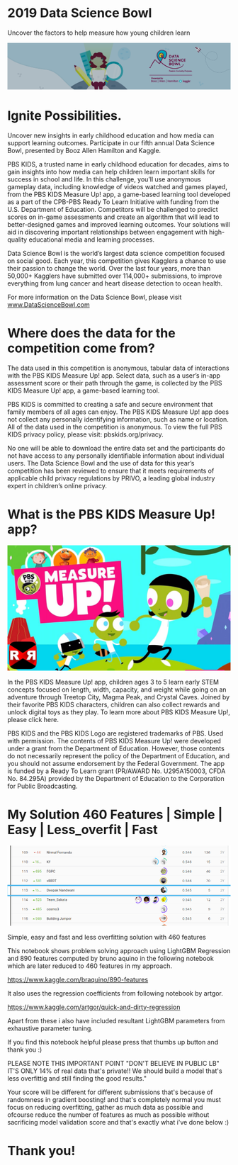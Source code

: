 # 2019 Data Science Bowl
Uncover the factors to help measure how young children learn

![Screenshot](header.png)

# Ignite Possibilities.

Uncover new insights in early childhood education and how media can support learning outcomes. Participate in our fifth annual Data Science Bowl, presented by Booz Allen Hamilton and Kaggle.

PBS KIDS, a trusted name in early childhood education for decades, aims to gain insights into how media can help children learn important skills for success in school and life. In this challenge, you’ll use anonymous gameplay data, including knowledge of videos watched and games played, from the PBS KIDS Measure Up! app, a game-based learning tool developed as a part of the CPB-PBS Ready To Learn Initiative with funding from the U.S. Department of Education. Competitors will be challenged to predict scores on in-game assessments and create an algorithm that will lead to better-designed games and improved learning outcomes. Your solutions will aid in discovering important relationships between engagement with high-quality educational media and learning processes.

Data Science Bowl is the world’s largest data science competition focused on social good. Each year, this competition gives Kagglers a chance to use their passion to change the world. Over the last four years, more than 50,000+ Kagglers have submitted over 114,000+ submissions, to improve everything from lung cancer and heart disease detection to ocean health.

For more information on the Data Science Bowl, please visit www.DataScienceBowl.com

# Where does the data for the competition come from?

The data used in this competition is anonymous, tabular data of interactions with the PBS KIDS Measure Up! app. Select data, such as a user’s in-app assessment score or their path through the game, is collected by the PBS KIDS Measure Up! app, a game-based learning tool.

PBS KIDS is committed to creating a safe and secure environment that family members of all ages can enjoy. The PBS KIDS Measure Up! app does not collect any personally identifying information, such as name or location. All of the data used in the competition is anonymous. To view the full PBS KIDS privacy policy, please visit: pbskids.org/privacy.

No one will be able to download the entire data set and the participants do not have access to any personally identifiable information about individual users. The Data Science Bowl and the use of data for this year’s competition has been reviewed to ensure that it meets requirements of applicable child privacy regulations by PRIVO, a leading global industry expert in children’s online privacy.

# What is the PBS KIDS Measure Up! app?

![Screenshot](measureup.jpeg)

In the PBS KIDS Measure Up! app, children ages 3 to 5 learn early STEM concepts focused on length, width, capacity, and weight while going on an adventure through Treetop City, Magma Peak, and Crystal Caves. Joined by their favorite PBS KIDS characters, children can also collect rewards and unlock digital toys as they play. To learn more about PBS KIDS Measure Up!, please click here.

PBS KIDS and the PBS KIDS Logo are registered trademarks of PBS. Used with permission. The contents of PBS KIDS Measure Up! were developed under a grant from the Department of Education. However, those contents do not necessarily represent the policy of the Department of Education, and you should not assume endorsement by the Federal Government. The app is funded by a Ready To Learn grant (PR/AWARD No. U295A150003, CFDA No. 84.295A) provided by the Department of Education to the Corporation for Public Broadcasting.

# My Solution 460 Features | Simple | Easy | Less_overfit | Fast

![Screenshot](leader.png)

Simple, easy and fast and less overfitting solution with 460 features

This notebook shows problem solving approach using LightGBM Regression and 890 features computed by bruno aquino in the following notebook which are later reduced to 460 features in my approach.

https://www.kaggle.com/braquino/890-features

It also uses the regression coefficients from following notebook by artgor.

https://www.kaggle.com/artgor/quick-and-dirty-regression

Apart from these i also have included resultant LightGBM parameters from exhaustive parameter tuning.

If you find this notebook helpful please press that thumbs up button and thank you :)

PLEASE NOTE THIS IMPORTANT POINT "DON'T BELIEVE IN PUBLIC LB" IT'S ONLY 14% of real data that's private!! We should build a model that's less overfittig and still finding the good results."

Your score will be different for different submissions that's because of randomness in gradient boosting! and that's completely normal you must focus on reducing overfitting, gather as much data as possible and ofcourse reduce the number of features as much as possible without sacrificing model validation score and that's exactly what i've done below :)

# Thank you!


